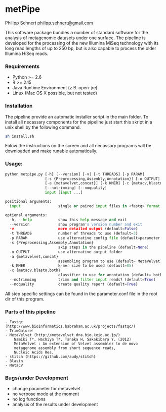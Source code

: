 # metPipe


Philipp Sehnert
philipp.sehnert@gmail.com

This software package bundles a number of standard software for the analysis of metagenomic datasets 
under one surface. The pipeline is developed for the processing of the new Illumina MiSeq technology 
with its long read lengths of up to 250 bp, but is also capable to process the older Illumina HiSeq 
reads.

### Requirements

  - Python >= 2.6
  - R >= 2.15
  - Java Runtime Environment (z.B. open-jre)
  - Linux (Mac OS X possible, but not tested) 

### Installation

The pipeline provide an automatic installer script in the main folder. To install all necassary components 
for the pipeline just start this skript in a unix shell by the following command.

```bash
sh install.sh
```
Folow the instructions on the screen and all necassary programs will be downloaded and make runable 
automatically.

### Usage:

```python
python metpipe.py [-h] [--version] [-v] [-t THREADS] [-p PARAM]
                  [-s {Preprocessing,Assembly,Annotation}] [-o OUTPUT]
                  [-a {metavelvet,concat}] [-k KMER] [-c {metacv,blastn,both}]
                  [--notrimming] [--noquality]
                  input [input ...]

positional arguments:
  input                 single or paired input files in <fastq> format

optional arguments:
  -h, --help            show this help message and exit
  --version             show program's version number and exit
  -v                    more detailed output (default=False)
  -t THREADS            number of threads to use (default=3)
  -p PARAM              use alternative config file (default=parameter.conf)
  -s {Preprocessing,Assembly,Annotation}
                        skip steps in the pipeline (default=None)
  -o OUTPUT             use alternative output folder
  -a {metavelvet,concat}
                        assembling program to use (default= MetaVelvet)
  -k KMER               k-mer size to be used (default=85)
  -c {metacv,blastn,both}
                        classifier to use for annotation (default= both)
  --notrimming          trimm and filter input reads? (default=True)
  --noquality           create quality report (default=True)

```

All step specific settings can be found in the parameter.conf file in the root dir of this program.

### Parts of this pipeline

	- Fastqc	  (http://www.bioinformatics.babraham.ac.uk/projects/fastqc/)
	- TrimGalore!
	- MetaVelvet (http://metavelvet.dna.bio.keio.ac.jp/)
		Namiki T*, Hachiya T*, Tanaka H, Sakakibara Y. (2012) 
		MetaVelvet : An extension of Velvet assembler to de novo 
		metagenome assembly from short sequence reads, 
		Nucleic Acids Res.
	- stitch (https://github.com/audy/stitch)
	- Blastn
	- MetaCV
	 
### Bugs/under Development

- change parameter for metavelvet
- no verbose mode at the moment
- no log functions
- analysis of the results under development

